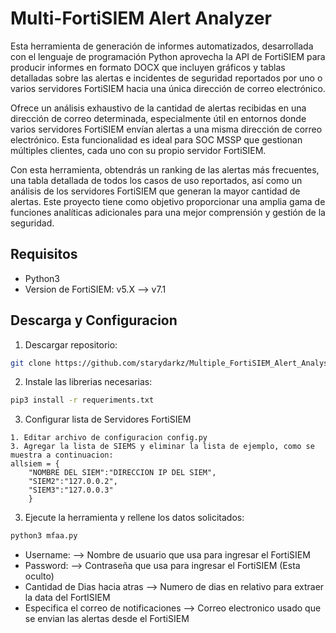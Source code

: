 # Multi-FortiSIEM Alert Analyzer

Esta herramienta de generación de informes automatizados, desarrollada con el lenguaje de programación Python aprovecha la API de FortiSIEM para producir informes en formato DOCX que incluyen gráficos y tablas detalladas sobre las alertas e incidentes de seguridad reportados por uno o varios servidores FortiSIEM hacia una única dirección de correo electrónico.

Ofrece un análisis exhaustivo de la cantidad de alertas recibidas en una dirección de correo determinada, especialmente útil en entornos donde varios servidores FortiSIEM envían alertas a una misma dirección de correo electrónico. Esta funcionalidad es ideal para SOC MSSP que gestionan múltiples clientes, cada uno con su propio servidor FortiSIEM.

Con esta herramienta, obtendrás un ranking de las alertas más frecuentes, una tabla detallada de todos los casos de uso reportados, así como un análisis de los servidores FortiSIEM que generan la mayor cantidad de alertas. Este proyecto tiene como objetivo proporcionar una amplia gama de funciones analíticas adicionales para una mejor comprensión y gestión de la seguridad.

## Requisitos
- Python3
- Version de FortiSIEM: v5.X --> v7.1 


## Descarga y Configuracion

1. Descargar repositorio:

```bash
git clone https://github.com/starydarkz/Multiple_FortiSIEM_Alert_Analys.git
```
2. Instale las librerias necesarias:
```bash
pip3 install -r requeriments.txt
```
3. Configurar lista de Servidores FortiSIEM
```
1. Editar archivo de configuracion config.py
3. Agregar la lista de SIEMS y eliminar la lista de ejemplo, como se muestra a continuacion:
allsiem = {
    "NOMBRE DEL SIEM":"DIRECCION IP DEL SIEM", 
    "SIEM2":"127.0.0.2", 
    "SIEM3":"127.0.0.3"
    }
```

3. Ejecute la herramienta y rellene los datos solicitados:
```bash
python3 mfaa.py
```
- Username: --> Nombre de usuario que usa para ingresar el FortiSIEM
- Password: --> Contraseña que usa para ingresar el FortiSIEM (Esta oculto)
- Cantidad de Dias hacia atras --> Numero de dias en relativo para extraer la data del FortISIEM
- Especifica el correo de notificaciones --> Correo electronico usado que se envian las alertas desde el FortiSIEM
